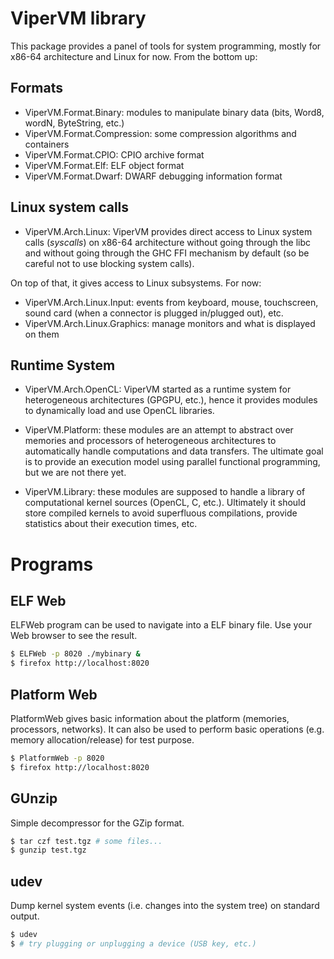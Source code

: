 # ViperVM library

This package provides a panel of tools for system programming, mostly for
x86-64 architecture and Linux for now. From the bottom up:

## Formats

* ViperVM.Format.Binary: modules to manipulate binary data (bits, Word8, wordN,
  ByteString, etc.)
* ViperVM.Format.Compression: some compression algorithms and containers
* ViperVM.Format.CPIO: CPIO archive format
* ViperVM.Format.Elf: ELF object format
* ViperVM.Format.Dwarf: DWARF debugging information format

## Linux system calls

* ViperVM.Arch.Linux: ViperVM provides direct access to Linux system calls
  (*syscalls*) on x86-64 architecture without going through the libc and
  without going through the GHC FFI mechanism by default (so be careful not to
  use blocking system calls).

On top of that, it gives access to Linux subsystems. For now:

* ViperVM.Arch.Linux.Input: events from keyboard, mouse, touchscreen, sound
  card (when a connector is plugged in/plugged out), etc.
* ViperVM.Arch.Linux.Graphics: manage monitors and what is displayed on them

## Runtime System

* ViperVM.Arch.OpenCL: ViperVM started as a runtime system for heterogeneous
  architectures (GPGPU, etc.), hence it provides modules to dynamically load
  and use OpenCL libraries.

* ViperVM.Platform: these modules are an attempt to abstract over memories and
  processors of heterogeneous architectures to automatically handle
  computations and data transfers. The ultimate goal is to provide an execution
  model using parallel functional programming, but we are not there yet.

* ViperVM.Library: these modules are supposed to handle a library of
  computational kernel sources (OpenCL, C, etc.). Ultimately it should store
  compiled kernels to avoid superfluous compilations, provide statistics about
  their execution times, etc.

# Programs

## ELF Web

ELFWeb program can be used to navigate into a ELF binary file. Use your Web
browser to see the result.

```bash
$ ELFWeb -p 8020 ./mybinary &
$ firefox http://localhost:8020
```

## Platform Web

PlatformWeb gives basic information about the platform (memories, processors,
networks). It can also be used to perform basic operations (e.g. memory
allocation/release) for test purpose.

```bash
$ PlatformWeb -p 8020
$ firefox http://localhost:8020
```

## GUnzip

Simple decompressor for the GZip format.

```bash
$ tar czf test.tgz # some files...
$ gunzip test.tgz
```


## udev

Dump kernel system events (i.e. changes into the system tree) on standard output.

```bash
$ udev
$ # try plugging or unplugging a device (USB key, etc.)
```
